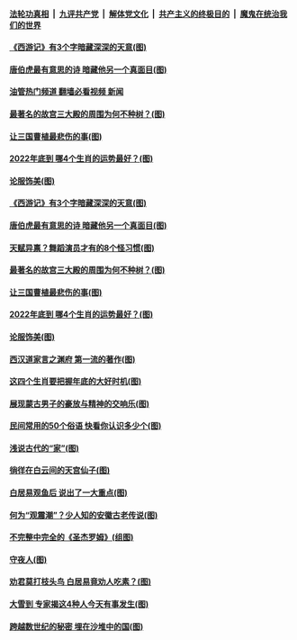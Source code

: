 ####  [法轮功真相](../../../../basic/blob/master/README.md?t=12122302) &nbsp;|&nbsp; [九评共产党](../../../../9ping.md/blob/master/README.md?t=12122302) &nbsp;|&nbsp; [解体党文化](../../../../jtdwh.md/blob/master/README.md?t=12122302)  &nbsp;|&nbsp; [共产主义的终极目的](../../../../gczydzjmd.md/blob/master/README.md?t=12122302) &nbsp;|&nbsp; [魔鬼在统治我们的世界](../../../../mgztzwmdsj.md/blob/master/README.md?t=12122302) 

#### [《西游记》有3个字暗藏深深的天意(图)](../pages/p7/1023135.md?t=12122302) 

#### [唐伯虎最有意思的诗 暗藏他另一个真面目(图)](../pages/p7/1022567.md?t=12122302) 

#### [油管热门频道 翻墙必看视频 新闻](http://129.146.143.75:81/youtube.html?12122302)

#### [最著名的故宫三大殿的周围为何不种树？(图)](../pages/p7/1023490.md?t=12122302) 

#### [让三国曹植最悲伤的事(图)](../pages/p7/1023463.md?t=12122302) 

#### [2022年底到 哪4个生肖的运势最好？(图)](../pages/p7/1023679.md?t=12122302) 

#### [论服饰美(图)](../pages/p7/1023499.md?t=12122302) 

#### [《西游记》有3个字暗藏深深的天意(图)](../pages/p7/1023135.md?t=12122302) 

#### [唐伯虎最有意思的诗 暗藏他另一个真面目(图)](../pages/p7/1022567.md?t=12122302) 

#### [天赋异禀？舞蹈演员才有的8个怪习惯(图)](../pages/p7/1023849.md?t=12122302) 

#### [最著名的故宫三大殿的周围为何不种树？(图)](../pages/p7/1023490.md?t=12122302) 

#### [让三国曹植最悲伤的事(图)](../pages/p7/1023463.md?t=12122302) 

#### [2022年底到 哪4个生肖的运势最好？(图)](../pages/p7/1023679.md?t=12122302) 

#### [论服饰美(图)](../pages/p7/1023499.md?t=12122302) 

#### [西汉道家言之渊府 第一流的著作(图)](../pages/p7/1023698.md?t=12122302) 

#### [这四个生肖要把握年底的大好时机(图)](../pages/p7/1023677.md?t=12122302) 

#### [展现蒙古男子的豪放与精神的交响乐(图)](../pages/p7/1022896.md?t=12122302) 

#### [民间常用的50个俗语 快看你认识多少个(图)](../pages/p7/1021797.md?t=12122302) 

#### [浅说古代的“家”(图)](../pages/p7/1023104.md?t=12122302) 

#### [徜徉在白云间的天宫仙子(图)](../pages/p7/1019897.md?t=12122302) 

#### [白居易观鱼后 说出了一大重点(图)](../pages/p7/1022566.md?t=12122302) 

#### [何为“观震潮”？少人知的安徽古老传说(图)](../pages/p7/1023144.md?t=12122302) 

#### [不完整中完全的《圣杰罗姆》(组图)](../pages/p7/1023350.md?t=12122302) 

#### [守夜人(图)](../pages/p7/1023573.md?t=12122302) 

#### [劝君莫打枝头鸟 白居易竟劝人吃素？(图)](../pages/p7/1022564.md?t=12122302) 

#### [大雪到 专家揭这4种人今天有事发生(图)](../pages/p7/1023316.md?t=12122302) 

#### [跨越数世纪的秘密 埋在沙堆中的国(图)](../pages/p7/1023304.md?t=12122302) 

<img src='http://gfw-breaker.win/goodnews/indexes/p7.md' width='0px' height='0px'/>
